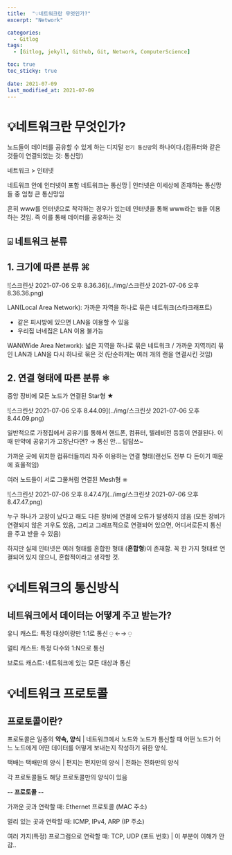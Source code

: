 ```yaml
---
title:  "💡네트워크란 무엇인가?"
excerpt: "Network"

categories:
  - Gitlog
tags:
  - [Gitlog, jekyll, Github, Git, Network, ComputerScience]

toc: true
toc_sticky: true
 
date: 2021-07-09
last_modified_at: 2021-07-09
---
```


# 💡네트워크란 무엇인가?

노드들이 데이터를 공유할 수 있게 하는 디지털 `전기 통신망`의 하나이다.(컴퓨터와 같은 것들이 연결되었는 것: 통신망) 

네트워크 > 인터넷

네트워크 안에 인터넷이 포함 네트워크는 통신망 | 인터넷은 이세상에 존재하는 통신망들 중 엄청 큰 통신망임

흔히 www를 인터넷으로 착각하는 경우가 있는데 인터넷을 통해 www라는 `웹`을 이용하는 것임. 즉 이를 통해 데이터를 공유하는 것

## ⌻ 네트워크 분류

## 1. 크기에 따른 분류 ⌘

![스크린샷 2021-07-06 오후 8.36.36](../img/스크린샷 2021-07-06 오후 8.36.36.png)

LAN(Local Area Network): 가까운 자역을 하나로 묶은 네트워크(스타크래프트)

- 같은 피시방에 있으면 LAN을 이용할 수 있음
- 우리집 너네집은 LAN 이용 불가능

WAN(Wide Area Network): 넓은 지역을 하나로 묶은 네트워크 / 가까운 지역끼리 묶인 LAN과 LAN을 다시 하나로 묶은 것 (단순하게는 여러 개의 랜을 연결시킨 것임)

## 2. 연결 형태에 따른 분류 ⚛︎

중앙 장비에 모든 노드가 연결된 Star형 ★

![스크린샷 2021-07-06 오후 8.44.09](../img/스크린샷 2021-07-06 오후 8.44.09.png)

일반적으로 가정집에서 공유기를 통해서 핸드폰, 컴퓨터, 텔레비전 등등이 연결된다. 이 때 만약에 공유기가 고장난다면? → 통신 안... 답답쓰~

가까운 곳에 위치한 컴퓨터들끼리 자주 이용하는 연결 형태(랜선도 전부 다 돈이기 때문에 효율적임)

여러 노드들이 서로 그물처럼 연결된 Mesh형 ⎈

![스크린샷 2021-07-06 오후 8.47.47](../img/스크린샷 2021-07-06 오후 8.47.47.png)

누구 하나가 고장이 났다고 해도 다른 장비에 연결에 오류가 발생하지 않음 (모든 장비가 연결되지 않은 겨우도 있음, 그리고 그래프적으로 연결되어 있으면, 어디서로든지 통신을 주고 받을 수 있음)

하지만 실제 인터넷은 여러 형태를 혼합한 형태 (**혼합형**)이 존재함. 꼭 한 가지 형태로 연결되어 있지 않으니, 혼합적이라고 생각할 것.

# 💡네트워크의 통신방식

## 네트워크에서 데이터는 어떻게 주고 받는가?

유니 캐스트: 특정 대상이랑만 1:1로 통신  ⍜  ←→  ⍜

멀티 캐스트: 특정 다수와 1:N으로 통신

브로드 캐스트: 네트워크에 있는 모든 대상과 통신

# 💡네트워크 프로토콜

## 프로토콜이란?

프로토콜은 일종의 **약속, 양식** | 네트워크에서 노드와 노드가 통신할 때 어떤 노드가 어느 노드에게 어떤 데이터를 어떻게 보내는지 작성하기 위한 양식.

택배는 택배만의 양식 | 편지는 편지만의 양식 | 전화는 전화만의 양식

각 프로토콜들도 해당 프로토콜만의 양식이 있음

**-- 프로토콜 --**

가까운 곳과 연락할 때: Ethernet 프로토콜 (MAC 주소) 

멀리 있는 곳과 연락할 때: ICMP, IPv4, ARP (IP 주소)

여러 가지(특정) 프로그램으로 연락할 때: TCP, UDP (포트 번호) | 이 부분이 이해가 안 감..



